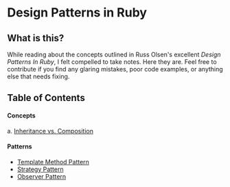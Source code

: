# Design Patterns in Ruby

## What is this?

While reading about the concepts outlined in Russ Olsen's excellent *Design Patterns In Ruby*, I felt compelled to take notes. Here they are. Feel free to contribute if you find any glaring mistakes, poor code examples, or anything else that needs fixing.

## Table of Contents

#### Concepts

a. [Inheritance vs. Composition](/themes/inheritance-vs-composition.md)

#### Patterns

- [Template Method Pattern](/patterns/template.md)
- [Strategy Pattern](/patterns/strategy.md)
- [Observer Pattern](/patterns/observer.md)
